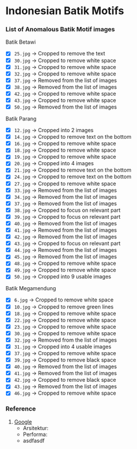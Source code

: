 # Indonesian Batik Motifs

### List of Anomalous Batik Motif images
Batik Betawi
- [x] `25.jpg` -> Cropped to remove the text
- [x] `30.jpg` -> Cropped to remove white space
- [x] `31.jpg` -> Cropped to remove white space
- [x] `32.jpg` -> Cropped to remove white space
- [x] `37.jpg` -> Removed from the list of images
- [x] `38.jpg` -> Removed from the list of images
- [x] `42.jpg` -> Cropped to remove white space
- [x] `43.jpg` -> Cropped to remove white space
- [x] `50.jpg` -> Removed from the list of images

Batik Parang
- [x] `12.jpg` -> Cropped into 2 images
- [x] `14.jpg` -> Cropped to remove text on the bottom
- [x] `16.jpg` -> Cropped to remove white space
- [x] `18.jpg` -> Cropped to remove white space
- [x] `19.jpg` -> Cropped to remove white space
- [x] `20.jpg` -> Cropped into 4 images
- [x] `21.jpg` -> Cropped to remove text on the bottom
- [x] `24.jpg` -> Cropped to remove text on the bottom
- [x] `27.jpg` -> Cropped to remove white space
- [x] `33.jpg` -> Removed from the list of images
- [x] `34.jpg` -> Removed from the list of images
- [x] `37.jpg` -> Removed from the list of images
- [x] `38.jpg` -> Cropped to focus on relevant part
- [x] `39.jpg` -> Cropped to focus on relevant part
- [x] `40.jpg` -> Removed from the list of images
- [x] `41.jpg` -> Removed from the list of images
- [x] `42.jpg` -> Removed from the list of images
- [x] `43.jpg` -> Cropped to focus on relevant part
- [x] `44.jpg` -> Removed from the list of images
- [x] `45.jpg` -> Removed from the list of images
- [x] `48.jpg` -> Cropped to remove white space
- [x] `49.jpg` -> Cropped to remove white space
- [x] `50.jpg` -> Cropped into 9 usable images

Batik Megamendung
- [x] `6.jpg` -> Cropped to remove white space
- [x] `10.jpg` -> Cropped to remove green lines
- [x] `18.jpg` -> Cropped to remove white space
- [x] `22.jpg` -> Cropped to remove white space
- [x] `23.jpg` -> Cropped to remove white space
- [x] `30.jpg` -> Cropped to remove white space
- [x] `32.jpg` -> Removed from the list of images
- [x] `31.jpg` -> Cropped into 4 usable images
- [x] `37.jpg` -> Cropped to remove white space
- [x] `39.jpg` -> Cropped to remove black space
- [x] `40.jpg` -> Removed from the list of images
- [x] `41.jpg` -> Removed from the list of images
- [x] `42.jpg` -> Cropped to remove black space
- [x] `43.jpg` -> Removed from the list of images
- [x] `46.jpg` -> Cropped to remove white space

### Reference
1. [Google](www.google.com)
    - Arsitektur: 
    - Performa:
    - asdfasdf